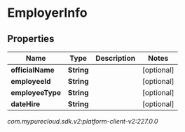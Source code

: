 # EmployerInfo


## Properties

| Name | Type | Description | Notes |
| ------------ | ------------- | ------------- | ------------- |
| **officialName** | **String** |  |  [optional] |
| **employeeId** | **String** |  |  [optional] |
| **employeeType** | **String** |  |  [optional] |
| **dateHire** | **String** |  |  [optional] |




_com.mypurecloud.sdk.v2:platform-client-v2:227.0.0_
